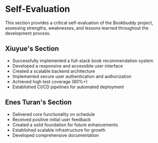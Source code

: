 

# Self-Evaluation

This section provides a critical self-evaluation of the Bookbuddy project, assessing strengths, weaknesses, and lessons learned throughout the development process.

## Xiuyue's Section 
- Successfully implemented a full-stack book recommendation system
- Developed a responsive and accessible user interface
- Created a scalable backend architecture
- Implemented secure user authentication and authorization
- Achieved high test coverage (80%+)
- Established CI/CD pipelines for automated deployment

## Enes Turan's Section
- Delivered core functionality on schedule
- Received positive initial user feedback
- Created a solid foundation for future enhancements
- Established scalable infrastructure for growth
- Developed comprehensive documentation

